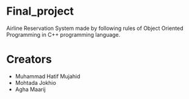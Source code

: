 # Final_project
Airline Reservation System made by following rules of Object Oriented Programming in C++ programming language.

# Creators
- Muhammad Hatif Mujahid
- Mohtada Jokhio
- Agha Maarij
